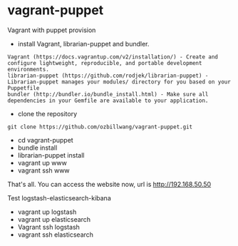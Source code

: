 vagrant-puppet
==============

Vagrant with puppet provision

* install Vagrant, librarian-puppet and bundler.
```
Vagrant (https://docs.vagrantup.com/v2/installation/) - Create and configure lightweight, reproducible, and portable development environments.
librarian-puppet (https://github.com/rodjek/librarian-puppet) - Librarian-puppet manages your modules/ directory for you based on your Puppetfile
bundler (http://bundler.io/bundle_install.html) - Make sure all dependencies in your Gemfile are available to your application.
```
* clone the repository 
```
git clone https://github.com/ozbillwang/vagrant-puppet.git
```
* cd vagrant-puppet
* bundle install  
* librarian-puppet install
* vagrant up www
* vagrant ssh www

That's all. You can access the website now, url is http://192.168.50.50

Test logstash-elasticsearch-kibana
* vagrant up logstash
* vagrant up elasticsearch
* Vagrant ssh logstash
* vagrant ssh elasticsearch


